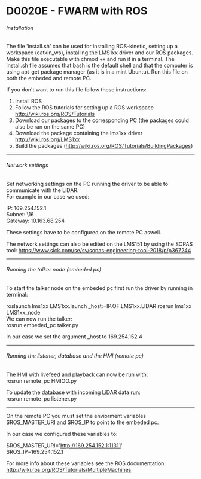 # D0020E - FWARM with ROS
###### Installation
The file 'install.sh' can be used for installing ROS-kinetic, setting up a workspace (catkin_ws), installing the LMS1xx driver and our ROS packages. Make this file executable with chmod +x and run it in a terminal. The install.sh file assumes that bash is the default shell and that the computer is using apt-get package manager (as it is in a mint Ubuntu). Run this file on both the embeded and remote PC. 

If you don't want to run this file follow these instructions:  

1. Install ROS
1. Follow the ROS tutorials for setting up a ROS workspace http://wiki.ros.org/ROS/Tutorials
2. Download our packages to the corresponding PC (the packages could also be ran on the same PC)
3. Download the package containing the lms1xx driver http://wiki.ros.org/LMS1xx
4. Build the packages (http://wiki.ros.org/ROS/Tutorials/BuildingPackages)
--------
  
  
###### Network settings
Set networking settings on the PC running the driver to be able to communicate with the LiDAR.   
 For example in our case we used:
  
  IP: 169.254.152.1  
  Subnet: \16  
  Gateway: 10.163.68.254

These settings have to be configured on the remote PC aswell.
  
The network settings can also be edited on the LMS151 by using the SOPAS tool: https://www.sick.com/se/sv/sopas-engineering-tool-2018/p/p367244

--------

###### Running the talker node (embeded pc)
To start the talker node on the embeded pc first run the driver by running in terminal: 
 
 roslaunch lms1xx LMS1xx.launch _host:=IP.OF.LMS1xx.LIDAR
 rosrun lms1xx LMS1xx_node  
 We can now run the talker:  
 rosrun embeded_pc talker.py
 
 In our case we set the argument _host to 169.254.152.4  
 
--------

###### Running the listener, database and the HMI (remote pc)
The HMI with livefeed and playback can now be run with:  
rosrun remote_pc HMIOO.py

To update the database with incoming LiDAR data run:  
rosrun remote_pc listener.py

--------
On the remote PC you must set the enviorment variables $ROS_MASTER_URI and $ROS_IP to point to the embeded pc.
 
 In our case we configured these variables to: 
 
 $ROS_MASTER_URI='http://169.254.152.1:11311'  
 $ROS_IP=169.254.152.1
 
For more info about these variables see the ROS documentation: http://wiki.ros.org/ROS/Tutorials/MultipleMachines



